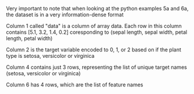 Very important to note that when looking at the python examples 5a and 6a, the dataset is in a very information-dense format

Column 1 called "data" is a column of array data.  Each row in this column contains [5.1, 3.2, 1.4, 0.2] coresponding to (sepal length, sepal width, petal length, petal width) 

Column 2 is the target variable encoded to 0, 1, or 2 based on if the plant type is setosa, versicolor or virginica

Column 4 contains just 3 rows, representing the list of unique target names (setosa, versicolor or virginica)

Column 6 has 4 rows, which are the list of feature names
